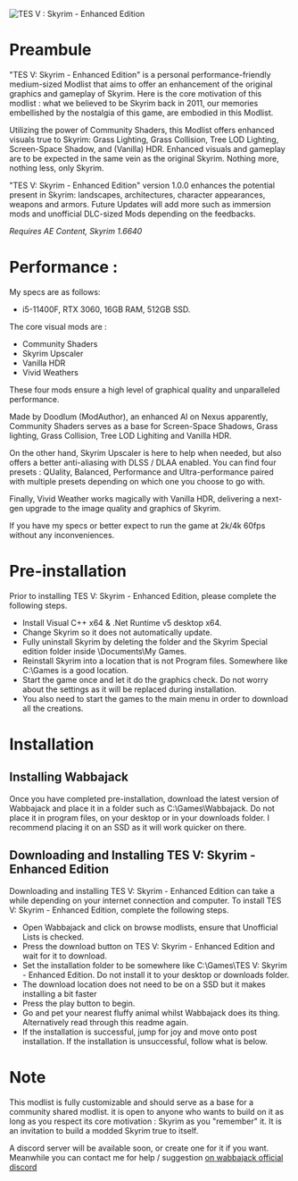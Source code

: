 
![TES V : Skyrim - Enhanced Edition](https://i.postimg.cc/pVCGt6gB/Couverture.png)



# Preambule

"TES V: Skyrim - Enhanced Edition" is a personal performance-friendly medium-sized Modlist that aims to offer an enhancement of the original graphics and gameplay of Skyrim. Here is the core motivation of this modlist : what we believed to be Skyrim back in 2011, our memories embellished by the nostalgia of this game, are embodied in this Modlist. 

Utilizing the power of Community Shaders, this Modlist offers enhanced visuals true to Skyrim: Grass Lighting, Grass Collision, Tree LOD Lighting, Screen-Space Shadow, and (Vanilla) HDR. Enhanced visuals and gameplay are to be expected in the same vein as the original Skyrim. Nothing more, nothing less, only Skyrim.

"TES V: Skyrim - Enhanced Edition" version 1.0.0 enhances the potential present in Skyrim: landscapes, architectures, character appearances, weapons and armors. Future Updates will add more such as immersion mods and unofficial DLC-sized Mods depending on the feedbacks. 

_Requires AE Content, Skyrim 1.6640_

# Performance : 

My specs are as follows: 
* i5-11400F, RTX 3060, 16GB RAM, 512GB SSD. 

The core visual mods are : 

* Community Shaders
* Skyrim Upscaler
* Vanilla HDR
* Vivid Weathers
 
These four mods ensure a high level of graphical quality and unparalleled performance. 

Made by Doodlum (ModAuthor), an enhanced AI on Nexus apparently, Community Shaders serves as a base for Screen-Space Shadows, Grass lighting, Grass Collision, Tree LOD Lighiting and Vanilla HDR.  

On the other hand, Skyrim Upscaler is here to help when needed, but also offers a better anti-aliasing with DLSS / DLAA enabled. You can find four presets : QUality, Balanced, Performance and Ultra-performance paired with multiple presets depending on which one you choose to go with.

Finally, Vivid Weather works magically with Vanilla HDR, delivering a next-gen upgrade to the image quality and graphics of Skyrim.

If you have my specs or better expect to run the game at 2k/4k 60fps without any inconveniences.

# Pre-installation 

Prior to installing TES V: Skyrim - Enhanced Edition, please complete the following steps.

* Install Visual C++ x64 & .Net Runtime v5 desktop x64.
* Change Skyrim so it does not automatically update.
* Fully uninstall Skyrim by deleting the folder and the Skyrim Special edition folder inside \Documents\My Games.
* Reinstall Skyrim into a location that is not Program files. Somewhere like C:\Games is a good location.
* Start the game once and let it do the graphics check. Do not worry about the settings as it will be replaced during installation.
* You also need to start the games to the main menu in order to download all the creations.

# Installation 

## Installing Wabbajack

Once you have completed pre-installation, download the latest version of Wabbajack and place it in a folder such as C:\Games\Wabbajack. Do not place it in program files, on your desktop or in your downloads folder. I recommend placing it on an SSD as it will work quicker on there.

## Downloading and Installing TES V: Skyrim - Enhanced Edition

Downloading and installing TES V: Skyrim - Enhanced Edition can take a while depending on your internet connection and computer. To install TES V: Skyrim - Enhanced Edition, complete the following steps.

* Open Wabbajack and click on browse modlists, ensure that Unofficial Lists is checked.
* Press the download button on TES V: Skyrim - Enhanced Edition and wait for it to download.
* Set the installation folder to be somewhere like C:\Games\TES V: Skyrim - Enhanced Edition. Do not install it to your desktop or downloads folder.
* The download location does not need to be on a SSD but it makes installing a bit faster
* Press the play button to begin.
* Go and pet your nearest fluffy animal whilst Wabbajack does its thing. Alternatively read through this readme again.
* If the installation is successful, jump for joy and move onto post installation. If the installation is unsuccessful, follow what is below.

# Note 

This modlist is fully customizable and should serve as a base for a community shared modlist. it is open to anyone who wants to build on it as long as you respect its core motivation : Skyrim as you "remember" it. It is an invitation to build a modded Skyrim true to itself.

A discord server will be available soon, or create one for it if you want. Meanwhile you can contact me for help / suggestion [on wabbajack official discord](https://discord.com/invite/wabbajack)
